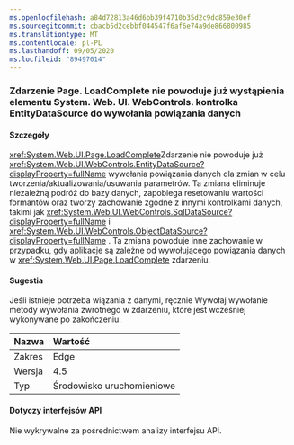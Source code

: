 ```yaml
---
ms.openlocfilehash: a84d72813a46d6bb39f4710b35d2c9dc859e30ef
ms.sourcegitcommit: cbacb5d2cebbf044547f6af6e74a9de866800985
ms.translationtype: MT
ms.contentlocale: pl-PL
ms.lasthandoff: 09/05/2020
ms.locfileid: "89497014"
---
```

### <a name="pageloadcomplete-event-no-longer-causes-systemwebuiwebcontrolsentitydatasource-control-to-invoke-data-binding"></a>Zdarzenie Page. LoadComplete nie powoduje już wystąpienia elementu System. Web. UI. WebControls. kontrolka EntityDataSource do wywołania powiązania danych

#### <a name="details"></a>Szczegóły

<xref:System.Web.UI.Page.LoadComplete>Zdarzenie nie powoduje już <xref:System.Web.UI.WebControls.EntityDataSource?displayProperty=fullName> wywołania powiązania danych dla zmian w celu tworzenia/aktualizowania/usuwania parametrów. Ta zmiana eliminuje niezależną podróż do bazy danych, zapobiega resetowaniu wartości formantów oraz tworzy zachowanie zgodne z innymi kontrolkami danych, takimi jak <xref:System.Web.UI.WebControls.SqlDataSource?displayProperty=fullName> i <xref:System.Web.UI.WebControls.ObjectDataSource?displayProperty=fullName> . Ta zmiana powoduje inne zachowanie w przypadku, gdy aplikacje są zależne od wywołującego powiązania danych w <xref:System.Web.UI.Page.LoadComplete> zdarzeniu.

#### <a name="suggestion"></a>Sugestia

Jeśli istnieje potrzeba wiązania z danymi, ręcznie Wywołaj wywołanie metody wywołania zwrotnego w zdarzeniu, które jest wcześniej wykonywane po zakończeniu.

| Nazwa    | Wartość       |
|:--------|:------------|
| Zakres   |Edge|
|Wersja|4.5|
|Typ|Środowisko uruchomieniowe|

#### <a name="affected-apis"></a>Dotyczy interfejsów API

Nie wykrywalne za pośrednictwem analizy interfejsu API.

<!--

#### Affected APIs

Not detectable via API analysis.

-->
